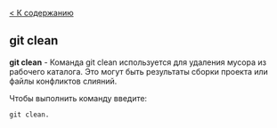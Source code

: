[< К содержанию](./readme.md)

## git clean

**git clean** - Команда git clean используется для удаления мусора из рабочего каталога. Это могут быть результаты сборки проекта или файлы конфликтов слияний.

Чтобы выполнить команду введите: 

```bash=
git clean.
```